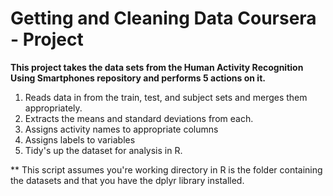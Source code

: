 # Getting and Cleaning Data Coursera - Project #
**This project takes the data sets from the Human Activity Recognition Using Smartphones repository and performs 5 actions on it.**

1. Reads data in from the train, test, and subject sets and merges them appropriately.
2. Extracts the means and standard deviations from each. 
3. Assigns activity names to appropriate columns
4. Assigns labels to variables
5. Tidy's up the dataset for analysis in R. 

** This script assumes you're working directory in R is the folder containing the datasets and that you have the dplyr library installed. 

